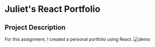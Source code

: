 # Juliet's React Portfolio

## Project Description
For this assignment, I created a personal portfolio using React. 
<img src="https://i.imgur.com/KvBUyXR.png" alt="demo"/>
